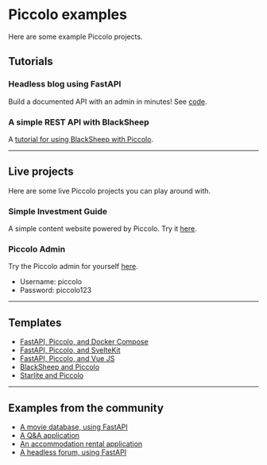 # Piccolo examples

Here are some example Piccolo projects.

## Tutorials

### Headless blog using FastAPI

Build a documented API with an admin in minutes! See [code](./headless_blog_fastapi).

### A simple REST API with BlackSheep

A [tutorial for using BlackSheep with Piccolo](https://carlosmv.hashnode.dev/a-simple-rest-api-with-blacksheep-and-piccolo-orm-or-python).

---

## Live projects

Here are some live Piccolo projects you can play around with.

### Simple Investment Guide

A simple content website powered by Piccolo. Try it [here](http://simpleinvestmentguide.com/).

### Piccolo Admin

Try the Piccolo admin for yourself [here](https://demo1.piccolo-orm.com/#/).

 * Username: piccolo
 * Password: piccolo123

---

## Templates

 * [FastAPI, Piccolo, and Docker Compose](https://github.com/AliSayyah/FastAPI-Piccolo-Template)
 * [FastAPI, Piccolo, and SvelteKit](https://github.com/heliumbrain/fastapi-piccolo)
 * [FastAPI, Piccolo, and Vue JS](https://github.com/sinisaos/piccolo-vue-starter)
 * [BlackSheep and Piccolo](https://github.com/sinisaos/blacksheep-piccolo)
 * [Starlite and Piccolo](https://github.com/sinisaos/starlite-piccolo)

---

## Examples from the community

 * [A movie database, using FastAPI](https://github.com/piccolo-orm/pymdb)
 * [A Q&A application](https://github.com/sinisaos/starlette-piccolo-orm)
 * [An accommodation rental application](https://github.com/sinisaos/starlette-piccolo-rental)
 * [A headless forum, using FastAPI](https://github.com/sinisaos/headless-forum-fastapi)
